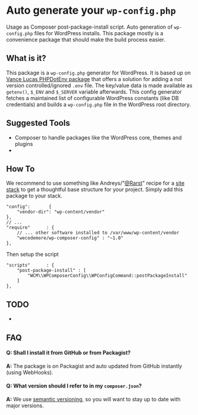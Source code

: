 # Auto generate your `wp-config.php`

Usage as Composer post-package-install script. Auto generation of `wp-config.php` files for
WordPress installs. This package mostly is a convenience package that should make the build process
easier.

## What is it?

This package is a `wp-config.php` generator for WordPress. It is based up on
[Vance Lucas PHPDotEnv package](https://github.com/vlucas/phpdotenv) that offers a solution
for adding a not version controlled/ignored `.env` file. The key/value data is made available
as `getenv()`, `$_ENV` and `$_SERVER` variable afterwards. This config generator fetches a
maintained list of configurable WordPress constants (like DB credentials) and builds a
`wp-config.php` file in the WordPress root directory.

## Suggested Tools

 * Composer to handle packages like the WordPress core, themes and plugins
 * 

## How To

We recommend to use something like Andreys/"[@Rarst](https://twitter.com/Rarst)" recipe for a
[site stack](http://composer.rarst.net/recipe/site-stack) to get a thoughtful base structure for
your project. Simply add this package to your stack.

	"config":       {
		"vendor-dir": "wp-content/vendor"
	},
	// ...
	"require"      : {
		// ... other software installed to /var/www/wp-content/vendor
        "wecodemore/wp-composer-config" : "~1.0"
	},

Then setup the script

	"scripts"      : {
		"post-package-install" : [
			"WCM\\WPComposerConfig\\WPConfigCommand::postPackageInstall"
		]
	},


## TODO

 +

## FAQ

#### **Q:** Shall I install it from GitHub or from Packagist?

**A:** The package is on Packagist and auto updated from GitHub instantly (using WebHooks).

#### **Q:** What version should I refer to in my `composer.json`?

**A:** We use [semantic versioning](http://semver.org/), so you will want to stay up to date with major versions.
